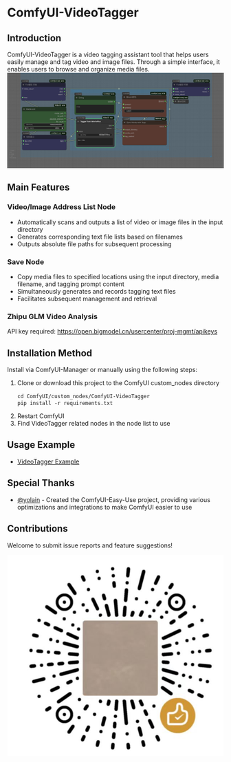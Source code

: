 # ComfyUI-VideoTagger

## Introduction
ComfyUI-VideoTagger is a video tagging assistant tool that helps users easily manage and tag video and image files. Through a simple interface, it enables users to browse and organize media files.
![Example Workflow](./example_workflows/workflow.png)

## Main Features

### Video/Image Address List Node
- Automatically scans and outputs a list of video or image files in the input directory
- Generates corresponding text file lists based on filenames
- Outputs absolute file paths for subsequent processing

### Save Node
- Copy media files to specified locations using the input directory, media filename, and tagging prompt content
- Simultaneously generates and records tagging text files
- Facilitates subsequent management and retrieval

### Zhipu GLM Video Analysis
API key required: https://open.bigmodel.cn/usercenter/proj-mgmt/apikeys

## Installation Method
Install via ComfyUI-Manager or manually using the following steps:
1. Clone or download this project to the ComfyUI custom_nodes directory
   ```
   cd ComfyUI/custom_nodes/ComfyUI-VideoTagger
   pip install -r requirements.txt
   ```
2. Restart ComfyUI
3. Find VideoTagger related nodes in the node list to use

## Usage Example
- [VideoTagger Example](./example_workflows/workflow.png)

## Special Thanks
- [@yolain](https://github.com/yolain/ComfyUI-Easy-Use) - Created the ComfyUI-Easy-Use project, providing various optimizations and integrations to make ComfyUI easier to use

## Contributions
Welcome to submit issue reports and feature suggestions!

![NiceJob](./nicejob.jpg) 
